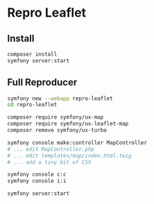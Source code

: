 # Repro Leaflet


## Install

```bash
composer install
symfony server:start
```

## Full Reproducer

```bash
symfony new --webapp repro-leaflet
cd repro-leaflet

composer require symfony/ux-map
composer require symfony/ux-leaflet-map
composer remove symfony/ux-turbo

symfony console make:controller MapController
# ... edit MapController.php
# ... edit templates/map/index.html.twig
# ... add a tiny bit of CSS

symfony console c:c
symfony console i:i

symfony server:start	
```
